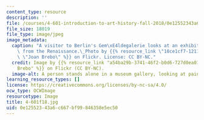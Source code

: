 ```yaml
---
content_type: resource
description: ''
file: /courses/4-601-introduction-to-art-history-fall-2018/0e12552343a6c667bf99846358e5ec50_4-601f18.jpg
file_size: 18019
file_type: image/jpeg
image_metadata:
  caption: "A visitor to Berlin's Gem\xE4ldegalerie looks at an exhibition of paintings\
    \ from the Renaissance.\_Photo by {{% resource_link \"18ce1cf7-1211-449c-8c12-94fd74c59aa8\"\
    \ \"Joan Brebo\" %}} on Flickr. License: CC BY-NC."
  credit: Image by {{% resource_link "a54ba29b-3741-46f2-b0d6-727d0ea01ba7" "Joan
    Brebo" %}} on Flickr (CC BY-NC).
  image-alt: A person stands alone in a museum gallery, looking at paintings.
learning_resource_types: []
license: https://creativecommons.org/licenses/by-nc-sa/4.0/
ocw_type: OCWImage
resourcetype: Image
title: 4-601f18.jpg
uid: 0e125523-43a6-c667-bf99-846358e5ec50
---
```

